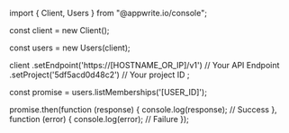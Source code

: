 import { Client, Users } from "@appwrite.io/console";

const client = new Client();

const users = new Users(client);

client
    .setEndpoint('https://[HOSTNAME_OR_IP]/v1') // Your API Endpoint
    .setProject('5df5acd0d48c2') // Your project ID
;

const promise = users.listMemberships('[USER_ID]');

promise.then(function (response) {
    console.log(response); // Success
}, function (error) {
    console.log(error); // Failure
});